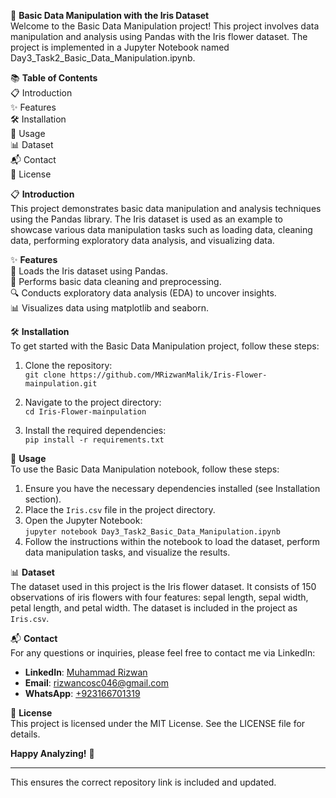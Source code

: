 
🌸 **Basic Data Manipulation with the Iris Dataset**  
Welcome to the Basic Data Manipulation project! This project involves data manipulation and analysis using Pandas with the Iris flower dataset. The project is implemented in a Jupyter Notebook named Day3_Task2_Basic_Data_Manipulation.ipynb.

📚 **Table of Contents**  
📋 Introduction  
✨ Features  
🛠️ Installation  
🚀 Usage  
📊 Dataset  
📬 Contact  
📜 License

📋 **Introduction**  
This project demonstrates basic data manipulation and analysis techniques using the Pandas library. The Iris dataset is used as an example to showcase various data manipulation tasks such as loading data, cleaning data, performing exploratory data analysis, and visualizing data.

✨ **Features**  
📂 Loads the Iris dataset using Pandas.  
🧹 Performs basic data cleaning and preprocessing.  
🔍 Conducts exploratory data analysis (EDA) to uncover insights.  
📊 Visualizes data using matplotlib and seaborn.

🛠️ **Installation**  
To get started with the Basic Data Manipulation project, follow these steps:

1. Clone the repository:  
   `git clone https://github.com/MRizwanMalik/Iris-Flower-mainpulation.git`

2. Navigate to the project directory:  
   `cd Iris-Flower-mainpulation`

3. Install the required dependencies:  
   `pip install -r requirements.txt`

🚀 **Usage**  
To use the Basic Data Manipulation notebook, follow these steps:

1. Ensure you have the necessary dependencies installed (see Installation section).  
2. Place the `Iris.csv` file in the project directory.  
3. Open the Jupyter Notebook:  
   `jupyter notebook Day3_Task2_Basic_Data_Manipulation.ipynb`  
4. Follow the instructions within the notebook to load the dataset, perform data manipulation tasks, and visualize the results.

📊 **Dataset**  
The dataset used in this project is the Iris flower dataset. It consists of 150 observations of iris flowers with four features: sepal length, sepal width, petal length, and petal width. The dataset is included in the project as `Iris.csv`.

📬 **Contact**  
For any questions or inquiries, please feel free to contact me via LinkedIn:  
- **LinkedIn**: [Muhammad Rizwan](https://linkedin.com/in/your-link-here)  
- **Email**: [rizwancosc046@gmail.com](mailto:rizwancosc046@gmail.com)  
- **WhatsApp**: [+923166701319](https://wa.me/923166701319)  

📜 **License**  
This project is licensed under the MIT License. See the LICENSE file for details.

**Happy Analyzing!** 🎉

---  

This ensures the correct repository link is included and updated.
